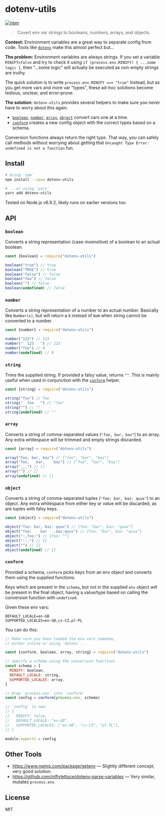 # dotenv-utils

[![npm](https://img.shields.io/npm/v/dotenv-utils.svg)](https://www.npmjs.com/package/dotenv-utils)

> Covert env var strings to booleans, numbers, arrays, and objects.

**Context:** Environment variables are a great way to separate config from code. Tools like [`dotenv`](https://www.npmjs.com/package/dotenv) make this almost perfect but...

**The problem:** Environment variables are always strings. If you set a variable `MINIFY=false` and try to check it using `if (process.env.MINIFY) { ...some logic }`, then "...some logic" will actually be executed as non-empty strings are truthy.

The quick solution is to write `process.env.MINIFY === "true"` instead, but as you get more vars and more var "types", these ad-hoc solutions become tedious, unclear, and error-prone.

**The solution**: `dotenv-utils` provides several helpers to make sure you never have to worry about this again.

- [`boolean`](#boolean), [`number`](#number), [`array`](#array), [`object`](#object) convert vars one at a time.
- [`conform`](#conform) creates a new config object with the correct types based on a schema.

Conversion functions always return the right type. That way, you can safely call methods without worrying about getting that `Uncaught Type Error: undefined is not a function` fun.

## Install

```sh
# Using `npm`
npm install --save dotenv-utils

# ...or using `yarn`
yarn add dotenv-utils
```

Tested on Node.js v6.9.2, likely runs on earlier versions too.

## API

### `boolean`

Converts a string representation (case-insensitive) of a boolean to an actual boolean.

```js
const {boolean} = require("dotenv-utils")

boolean("true") // true
boolean("TRUE") // true
boolean("false") // false
boolean("foo") // false
boolean("") // false
boolean(undefined) // false
```

### `number`

Converts a string representation of a number to an actual number. Basically like `Number(x)`, but will return a `0` instead of `NaN` when string cannot be converted to a number.

```js
const {number} = require("dotenv-utils")

number("123") // 123
number("  123   ") // 123
number("foo") // 0
number(undefined) // 0
```

### `string`

Trims the supplied string. If provided a falsy value, returns `""`. This is mainly useful when used in conjunction with the [`conform`](#conform) helper.

```js
const {string} = require("dotenv-utils")

string("foo") // foo
string("  foo   ") // "foo"
string("") // ""
string(undefined) // ""
```

### `array`

Converts a string of comma-separated values (`"foo, bar, baz"`) to an array. Any extra whitespace will be trimmed and empty strings discarded.

```js
const {array} = require("dotenv-utils")

array("foo, bar, baz") // ["foo", "bar", "baz"]
array("foo,   bar,    baz") // ["foo", "bar", "baz"]
array(",,,") // []
array("") // []
array(undefined) // []
```

### `object`

Converts a string of comma-separated tuples (`"foo: bar, baz: quux"`) to an object. Any extra whitespace from either key or value will be discarded, as are tuples with falsy keys.

```js
const {object} = require("dotenv-utils")

object("foo: bar, baz: quux") // {foo: "bar", baz: "quux"}
object("foo:    bar   ,baz:quux") // {foo: "bar", baz: "quux"}
object(":,foo:") // {foo: ""}
object("::,") // {}
object("") // {}
object(undefined) // {}
```

### `conform`

Provided a schema, `conform` picks keys from an env object and converts them using the supplied functions.

Keys which are present in the `schema`, but not in the supplied `env` object *will* be present in the final object, having a value/type based on calling the conversion function with `undefined`.

Given these env vars:
```
DEFAULT_LOCALE=en-GB
SUPPORTED_LOCALES=en-GB,cs-CZ,pl-PL
```

You can do this:
```js
// Make sure you have loaded the env vars somehow,
// either inline or using `dotenv`...

const {conform, boolean, array, string} = require("dotenv-utils")

// Specify a schema using the conversion functions
const schema = {
  MINIFY: boolean,
  DEFAULT_LOCALE: string,
  SUPPORTED_LOCALES: array,
}

// Drop `process.env` into `conform`
const config = conform(process.env, schema)

// `config` is now:
// {
//   MINIFY: false,
//   DEFAULT_LOCALE: "en-GB",
//   SUPPORTED_LOCALES: ["en-GB", "cs-CZ", "pl-PL"],
// }

module.exports = config
```

## Other Tools

- https://www.npmjs.com/package/getenv — Slightly different concept, very good solution.
- https://github.com/niftylettuce/dotenv-parse-variables — Very similar, mutates `process.env`.

## License

MIT
